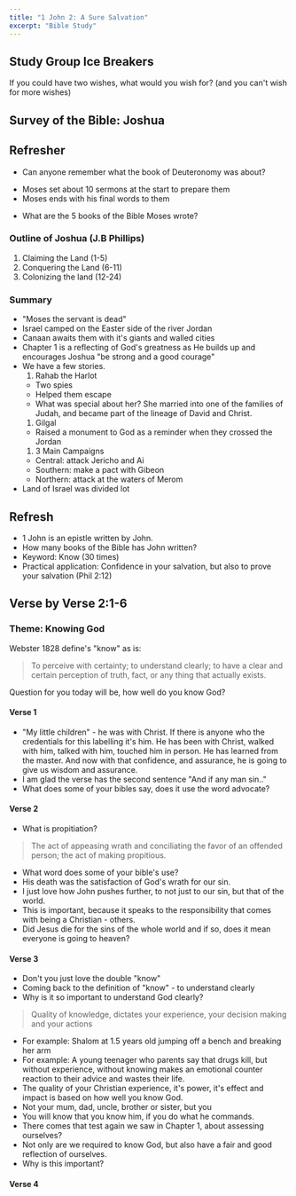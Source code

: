 ```yaml
---
title: "1 John 2: A Sure Salvation"
excerpt: "Bible Study"
---
```


## Study Group Ice Breakers

If you could have two wishes, what would you wish for?
(and you can't wish for more wishes)

## Survey of the Bible: Joshua

## Refresher
* Can anyone remember what the book of Deuteronomy was about?
 - Moses set about 10 sermons at the start to prepare them
 - Moses ends with his final words to them
* What are the 5 books of the Bible Moses wrote? 

### Outline of Joshua (J.B Phillips)
1. Claiming the Land (1-5)
2. Conquering the Land (6-11)
3. Colonizing the land (12-24)

### Summary
* "Moses the servant is dead"
* Israel camped on the Easter side of the river Jordan
* Canaan awaits them with it's giants and walled cities
* Chapter 1 is a reflecting of God's greatness as He builds up and encourages Joshua "be strong and a good courage" 
* We have a few stories.
  1. Rahab the Harlot
  - Two spies
  - Helped them escape
  - What was special about her? She married into one of the families of Judah, and became part of the lineage of David and Christ.
  1. Gilgal
  - Raised a monument to God as a reminder when they crossed the Jordan
  1. 3 Main Campaigns
  - Central: attack Jericho and Ai
  - Southern: make a pact with Gibeon
  - Northern: attack at the waters of Merom 
* Land of Israel was divided lot
 
## Refresh

* 1 John is an epistle written by John.
* How many books of the Bible has John written?
* Keyword: Know (30 times)
* Practical application: Confidence in your salvation, but also to prove your salvation (Phil 2:12)

## Verse by Verse 2:1-6

### Theme: Knowing God

Webster 1828 define's "know" as is:
> To perceive with certainty; to understand clearly; to have a clear and certain perception of truth, fact, or any thing that actually exists.

Question for you today will be, how well do you know God?

#### Verse 1
* "My little children" - he was with Christ. If there is anyone who the credentials for this labelling it's him. He has been with
Christ, walked with him, talked with him, touched him in person. He has learned from the master. And now with that confidence,
and assurance, he is going to give us wisdom and assurance.
* I am glad the verse has the second sentence "And if any man sin.." 
* What does some of your bibles say, does it use the word advocate?

#### Verse 2
* What is propitiation? 
> The act of appeasing wrath and conciliating the favor of an offended person; the act of making propitious.
* What word does some of your bible's use?
* His death was the satisfaction of God's wrath for our sin.
* I just love how John pushes further, to not just to our sin, but that of the world.
* This is important, because it speaks to the responsibility that comes with being a Christian - others.
* Did Jesus die for the sins of the whole world and if so, does it mean everyone is going to heaven?

#### Verse 3
* Don't you just love the double "know"
* Coming back to the definition of "know" - to understand clearly
* Why is it so important to understand God clearly?
> Quality of knowledge, dictates your experience, your decision making and your actions
* For example: Shalom at 1.5 years old jumping off a bench and breaking her arm
* For example: A young teenager who parents say that drugs kill, but without experience, without knowing makes an emotional 
counter reaction to their advice and wastes their life.
* The quality of your Christian experience, it's power, it's effect and impact is based on how well you know God.
* Not your mum, dad, uncle, brother or sister, but you
* You will know that you know him, if you do what he commands.
* There comes that test again we saw in Chapter 1, about assessing ourselves?
* Not only are we required to know God, but also have a fair and good reflection of ourselves.
* Why is this important?

#### Verse 4






